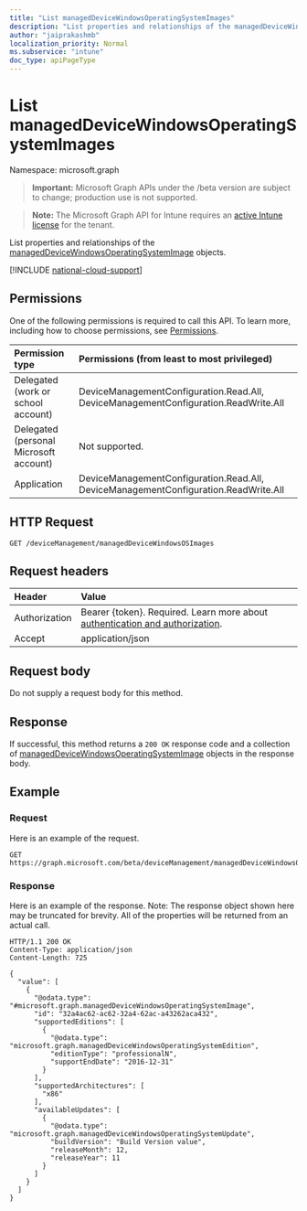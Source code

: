 ```yaml
---
title: "List managedDeviceWindowsOperatingSystemImages"
description: "List properties and relationships of the managedDeviceWindowsOperatingSystemImage objects."
author: "jaiprakashmb"
localization_priority: Normal
ms.subservice: "intune"
doc_type: apiPageType
---
```


# List managedDeviceWindowsOperatingSystemImages

Namespace: microsoft.graph

> **Important:** Microsoft Graph APIs under the /beta version are subject to change; production use is not supported.

> **Note:** The Microsoft Graph API for Intune requires an [active Intune license](https://go.microsoft.com/fwlink/?linkid=839381) for the tenant.

List properties and relationships of the [managedDeviceWindowsOperatingSystemImage](../resources/intune-osprovisioninggraphservice-manageddevicewindowsoperatingsystemimage.md) objects.

[!INCLUDE [national-cloud-support](../../includes/all-clouds.md)]

## Permissions
One of the following permissions is required to call this API. To learn more, including how to choose permissions, see [Permissions](/graph/permissions-reference).

|Permission type|Permissions (from least to most privileged)|
|:---|:---|
|Delegated (work or school account)|DeviceManagementConfiguration.Read.All, DeviceManagementConfiguration.ReadWrite.All|
|Delegated (personal Microsoft account)|Not supported.|
|Application|DeviceManagementConfiguration.Read.All, DeviceManagementConfiguration.ReadWrite.All|

## HTTP Request
<!-- {
  "blockType": "ignored"
}
-->
``` http
GET /deviceManagement/managedDeviceWindowsOSImages
```

## Request headers
|Header|Value|
|:---|:---|
|Authorization|Bearer {token}. Required. Learn more about [authentication and authorization](/graph/auth/auth-concepts).|
|Accept|application/json|

## Request body
Do not supply a request body for this method.

## Response
If successful, this method returns a `200 OK` response code and a collection of [managedDeviceWindowsOperatingSystemImage](../resources/intune-osprovisioninggraphservice-manageddevicewindowsoperatingsystemimage.md) objects in the response body.

## Example

### Request
Here is an example of the request.
``` http
GET https://graph.microsoft.com/beta/deviceManagement/managedDeviceWindowsOSImages
```

### Response
Here is an example of the response. Note: The response object shown here may be truncated for brevity. All of the properties will be returned from an actual call.
``` http
HTTP/1.1 200 OK
Content-Type: application/json
Content-Length: 725

{
  "value": [
    {
      "@odata.type": "#microsoft.graph.managedDeviceWindowsOperatingSystemImage",
      "id": "32a4ac62-ac62-32a4-62ac-a43262aca432",
      "supportedEditions": [
        {
          "@odata.type": "microsoft.graph.managedDeviceWindowsOperatingSystemEdition",
          "editionType": "professionalN",
          "supportEndDate": "2016-12-31"
        }
      ],
      "supportedArchitectures": [
        "x86"
      ],
      "availableUpdates": [
        {
          "@odata.type": "microsoft.graph.managedDeviceWindowsOperatingSystemUpdate",
          "buildVersion": "Build Version value",
          "releaseMonth": 12,
          "releaseYear": 11
        }
      ]
    }
  ]
}
```

